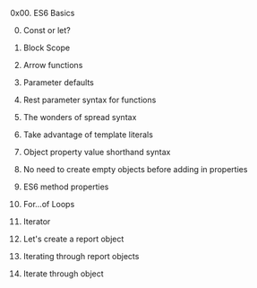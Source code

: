 0x00. ES6 Basics

0. Const or let?

1. Block Scope

2. Arrow functions

3. Parameter defaults

4. Rest parameter syntax for functions

5. The wonders of spread syntax

6. Take advantage of template literals

7. Object property value shorthand syntax

8. No need to create empty objects before adding in properties

9. ES6 method properties

10. For...of Loops

11. Iterator

12. Let's create a report object

13. Iterating through report objects

14. Iterate through object


